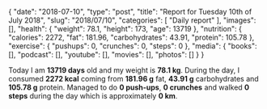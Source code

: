 {
    "date": "2018-07-10",
    "type": "post",
    "title": "Report for Tuesday 10th of July 2018",
    "slug": "2018\/07\/10",
    "categories": [
        "Daily report"
    ],
    "images": [],
    "health": {
        "weight": 78.1,
        "height": 173,
        "age": 13719
    },
    "nutrition": {
        "calories": 2272,
        "fat": 181.96,
        "carbohydrates": 43.91,
        "protein": 105.78
    },
    "exercise": {
        "pushups": 0,
        "crunches": 0,
        "steps": 0
    },
    "media": {
        "books": [],
        "podcast": [],
        "youtube": [],
        "movies": [],
        "photos": []
    }
}

Today I am <strong>13719 days</strong> old and my weight is <strong>78.1 kg</strong>. During the day, I consumed <strong>2272 kcal</strong> coming from <strong>181.96 g</strong> fat, <strong>43.91 g</strong> carbohydrates and <strong>105.78 g</strong> protein. Managed to do <strong>0 push-ups</strong>, <strong>0 crunches</strong> and walked <strong>0 steps</strong> during the day which is approximately <strong>0 km</strong>.